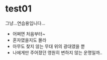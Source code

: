 # test01
그냥...연습용입니다...
- 어쩌면 처음부터~
- 혼자였을지도 몰라
- 아무도 찾지 않는 무대 위의 광대였을 뿐
- 나에게만 주어졌던 영원히 변하지 않는 운명일까.. 
